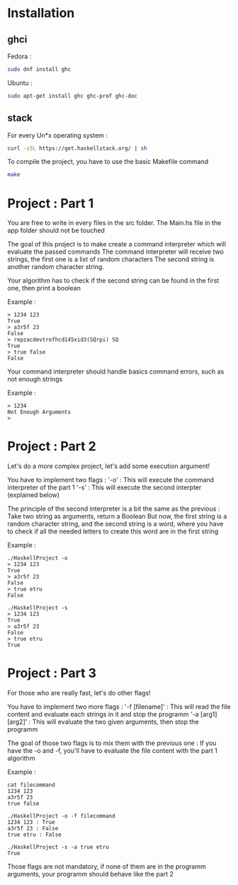 # Installation

## ghci

Fedora :
```bash
sudo dnf install ghc
```
Ubuntu :
```bash
sudo apt-get install ghc ghc-prof ghc-doc
```

## stack
For every Un*x operating system :
```bash
curl -sSL https://get.haskellstack.org/ | sh
```

To compile the project, you have to use the basic Makefile command
```bash
make
```

# Project : Part 1

You are free to write in every files in the src folder.
The Main.hs file in the app folder should not be touched

The goal of this project is to make create a command interpreter which will evaluate the passed commands
The command interpreter will receive two strings, the first one is a list of random characters
The second string is another random character string.

Your algorithm has to check if the second string can be found in the first one, then print a boolean

Example :
```
> 1234 123
True
> a3r5f 23
False
> repzacdevtrofhcd145xid3(SQrpi) SQ
True
> true false
False
```

Your command interpreter should handle basics command errors, such as not enough strings

Example :
```
> 1234
Not Enough Arguments
>
```

# Project : Part 2

Let's do a more complex project, let's add some execution argument!

You have to implement two flags :
'-o' : This will execute the command interpreter of the part 1
'-s' : This will execute the second interpter (explained below)

The principle of the second interpreter is a bit the same as the previous : Take two string as arguments, return a Boolean
But now, the first string is a random character string, and the second string is a word, where you have to check if all the needed letters to create this word are in the first string

Example :
```
./HaskellProject -o
> 1234 123
True
> a3r5f 23
False
> true etru
False
```
```
./HaskellProject -s
> 1234 123
True
> a3r5f 23
False
> true etru
True
```

# Project : Part 3

For those who are really fast, let's do other flags!

You have to implement two more flags :
'-f [filename]' : This will read the file content and evaluate each strings in it and stop the programm
'-a [arg1] [arg2]' : This will evaluate the two given arguments, then stop the programm

The goal of those two flags is to mix them with the previous one : If you have the -o and -f, you'll have to evaluate the file content with the part 1 algorithm

Example :
```
cat filecommand
1234 123
a3r5f 23
true false
```
```
./HaskellProject -o -f filecommand
1234 123 : True
a3r5f 23 : False
true etru : False
```
```
./HaskellProject -s -a true etru
True
```

Those flags are not mandatory, if none of them are in the programm arguments, your programm should behave like the part 2
